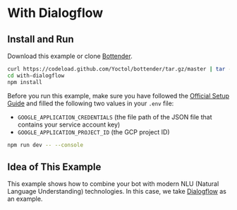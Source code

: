 # With Dialogflow

## Install and Run

Download this example or clone [Bottender](https://github.com/Yoctol/bottender).

```sh
curl https://codeload.github.com/Yoctol/bottender/tar.gz/master | tar -xz --strip=2 bottender-master/examples/with-dialogflow
cd with-dialogflow
npm install
```

Before you run this example, make sure you have followed the [Official Setup Guide](https://cloud.google.com/dialogflow/docs/quick/setup) and filled the following two values in your `.env` file:

- `GOOGLE_APPLICATION_CREDENTIALS` (the file path of the JSON file that contains your service account key)
- `GOOGLE_APPLICATION_PROJECT_ID` (the GCP project ID)

```sh
npm run dev -- --console
```

## Idea of This Example

This example shows how to combine your bot with modern NLU (Natural Language Understanding) technologies. In
this case, we take [Dialogflow](https://dialogflow.com/) as an example.
